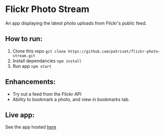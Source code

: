 # Flickr Photo Stream
An app displaying the latest photo uploads from Flickr's public feed.

## How to run:

 1. Clone this repo ```git clone https://github.com/patrivet/flickr-photo-stream.git```
 2. Install dependancies ```npm install```
 3. Run app ```npm start```

## Enhancements:
- Try out a feed from the Flickr API
- Ability to bookmark a photo, and view in bookmarks tab. 

## Live app:
See the app hosted [here](https://flickr-photo-stream.netlify.app/)
